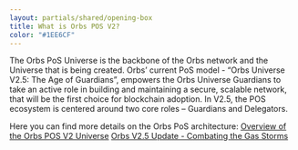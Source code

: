 ```yaml
---
layout: partials/shared/opening-box
title: What is Orbs POS V2?
color: "#1EE6CF"
---
```


The Orbs PoS Universe is the backbone of the Orbs network and the Universe that is being created. Orbs’ current PoS model - “Orbs Universe V2.5: The Age of Guardians”, empowers the Orbs Universe Guardians to take an active role in building and maintaining a secure, scalable network, that will be the first choice for blockchain adoption. In V2.5, the POS ecosystem is centered around two core roles – Guardians and Delegators.

Here you can find more details on the Orbs PoS architecture: [Overview of the Orbs POS V2 Universe](white-papers/orbs-pos-v2-the-age-of-guardians)
[Orbs V2.5 Update - Combating the Gas Storms](v2-5-update-combating-the-gas-storms)

